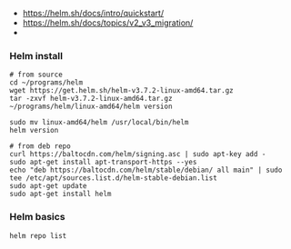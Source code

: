 

* https://helm.sh/docs/intro/quickstart/
* https://helm.sh/docs/topics/v2_v3_migration/
* 

### Helm install
~~~
# from source
cd ~/programs/helm
wget https://get.helm.sh/helm-v3.7.2-linux-amd64.tar.gz
tar -zxvf helm-v3.7.2-linux-amd64.tar.gz
~/programs/helm/linux-amd64/helm version

sudo mv linux-amd64/helm /usr/local/bin/helm
helm version

# from deb repo
curl https://baltocdn.com/helm/signing.asc | sudo apt-key add -
sudo apt-get install apt-transport-https --yes
echo "deb https://baltocdn.com/helm/stable/debian/ all main" | sudo tee /etc/apt/sources.list.d/helm-stable-debian.list
sudo apt-get update
sudo apt-get install helm
~~~

### Helm basics
~~~
helm repo list
~~~